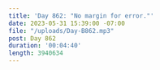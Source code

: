 ```yaml
---
title: 'Day 862: "No margin for error."'
date: 2023-05-31 15:39:00 -07:00
file: "/uploads/Day-B862.mp3"
post: Day 862
duration: '00:04:40'
length: 3940634
---
```


